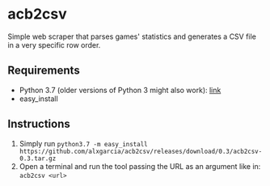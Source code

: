# acb2csv

Simple web scraper that parses games' statistics and generates a CSV file in a very specific row order.

## Requirements

- Python 3.7 (older versions of Python 3 might also work): [link](https://www.python.org/downloads/)
- easy_install

## Instructions

1. Simply run `python3.7 -m easy_install https://github.com/alxgarcia/acb2csv/releases/download/0.3/acb2csv-0.3.tar.gz`
1. Open a terminal and run the tool passing the URL as an argument like in: `acb2csv <url>`

